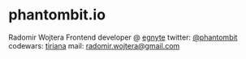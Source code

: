 # phantombit.io

Radomir Wojtera
Frontend developer @ [egnyte](https://www.egnyte.com/)
twitter: [@phantombit](https://twitter.com/phantombit)
codewars: [tiriana](https://www.codewars.com/users/tiriana)
mail: radomir.wojtera@gmail.com
